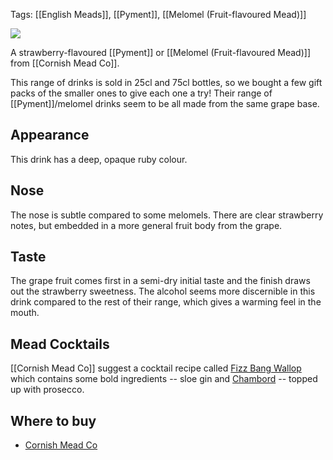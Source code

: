 Tags: [[English Meads]], [[Pyment]], [[Melomel (Fruit-flavoured Mead)]]

![](https://www.cornishmead.co.uk/wp-content/uploads/2014/05/Strawberry-Cornish-Mead-Wine.png)

A strawberry-flavoured [[Pyment]] or [[Melomel (Fruit-flavoured Mead)]] from [[Cornish Mead Co]].

This range of drinks is sold in 25cl and 75cl bottles, so we bought a few gift packs of the smaller ones to give each one a try! Their range of [[Pyment]]/melomel drinks seem to be all made from the same grape base.

## Appearance

This drink has a deep, opaque ruby colour.

## Nose

The nose is subtle compared to some melomels. There are clear strawberry notes, but embedded in a more general fruit body from the grape.

## Taste

The grape fruit comes first in a semi-dry initial taste and the finish draws out the strawberry sweetness. The alcohol seems more discernible in this drink compared to the rest of their range, which gives a warming feel in the mouth.

## Mead Cocktails

[[Cornish Mead Co]] suggest a cocktail recipe called [Fizz Bang Wallop](https://www.cornishmead.co.uk/cocktails/fizz-bang-wallop/) which contains some bold ingredients -- sloe gin and [Chambord](https://www.masterofmalt.com/liqueurs/chambord-liqueur/?srh=1) -- topped up with prosecco.

## Where to buy

- [Cornish Mead Co](https://www.cornishmead.co.uk/product/strawberry-mead/)
